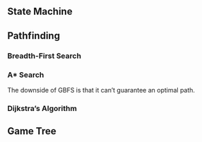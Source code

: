 ## State Machine 



## Pathfinding

### Breadth-First Search


### A* Search
The downside of GBFS is that it can’t guarantee an optimal path.


### Dijkstra’s Algorithm


## Game Tree

